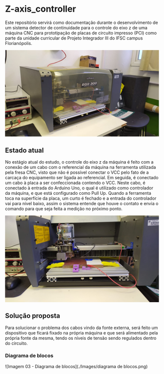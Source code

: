 # Z-axis_controller
Este repositório servirá como documentação durante o desenvolvimento de um sistema detector de continuidade para o controle do eixo z de uma máquina CNC para prototipação de placas de circuito impresso (PCI) como parte da unidade curricular de Projeto Integrador III do IFSC campus Florianópolis.

![Imagem 01 - Fresa CNC objeto do projeto](./Images/Fresa_01.jpeg)



## Estado atual

No estágio atual do estudo, o controle do eixo z da máquina é feito com a conexão de um cabo com o referencial da máquina na ferramenta utilizada pela fresa CNC, visto que não é possível conectar o VCC pelo fato de a carcaça do equipamento ser ligada ao referencial. Em seguida, é conectado um cabo à placa a ser confeccionada contendo o VCC. Neste cabo, é conectado à entrada do Arduino Uno, o qual é utilizado como controlador da máquina, e que está configurado como Pull Up. Quando a ferramenta toca na superfície da placa, um curto é fechado e a entrada do controlador vai para nível baixo, assim o sistema entende que houve o contato e envia o comando para que seja feita a medição no próximo ponto.

![Imagem 02 - Esquema de medição original](./Images/Fresa_02.jpeg)



## Solução proposta

Para solucionar o problema dos cabos vindo da fonte externa, será feito um dispositivo que ficará fixado na própria máquina e que será alimentado pela própria fonte da mesma, tendo os níveis de tensão sendo regulados dentro do circuito. 

### Diagrama de blocos

![Imagem 03 - Diagrama de blocos](./Images/diagrama de blocos.png)

